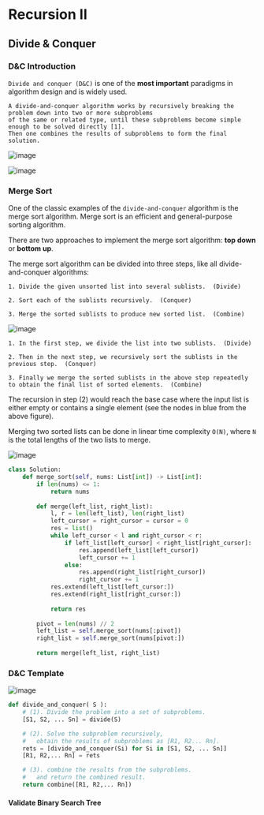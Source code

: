 # Recursion II

## Divide & Conquer

### D&C Introduction

```Divide and conquer (D&C)``` is one of the __most important__ paradigms in algorithm design and is widely used.

```
A divide-and-conquer algorithm works by recursively breaking the problem down into two or more subproblems 
of the same or related type, until these subproblems become simple enough to be solved directly [1]. 
Then one combines the results of subproblems to form the final solution.
```

![image](https://user-images.githubusercontent.com/35042430/217094538-285424fd-4181-44d3-bec4-77ed38da5033.png)

![image](https://assets.leetcode.com/uploads/2019/04/24/d_c.png)

### Merge Sort

One of the classic examples of the ```divide-and-conquer``` algorithm is the merge sort algorithm. Merge sort is an efficient and general-purpose sorting algorithm. 

There are two approaches to implement the merge sort algorithm: __top down__ or __bottom up__.

The merge sort algorithm can be divided into three steps, like all divide-and-conquer algorithms:

    1. Divide the given unsorted list into several sublists.  (Divide)

    2. Sort each of the sublists recursively.  (Conquer)

    3. Merge the sorted sublists to produce new sorted list.  (Combine)
    
![image](https://assets.leetcode.com/uploads/2019/04/15/topdown_mergesort.png)

    1. In the first step, we divide the list into two sublists.  (Divide)

    2. Then in the next step, we recursively sort the sublists in the previous step.  (Conquer)

    3. Finally we merge the sorted sublists in the above step repeatedly to obtain the final list of sorted elements.  (Combine)
    
The recursion in step (2) would reach the base case where the input list is either empty or contains a single element (see the nodes in blue from the above figure).

Merging two sorted lists can be done in linear time complexity ```O(N)```, where ```N``` is the total lengths of the two lists to merge.

![image](https://assets.leetcode.com/uploads/2019/04/06/merge_sort_merge.gif)

```Python
class Solution:
    def merge_sort(self, nums: List[int]) -> List[int]:
        if len(nums) <= 1:
            return nums
        
        def merge(left_list, right_list):
            l, r = len(left_list), len(right_list)
            left_cursor = right_cursor = cursor = 0
            res = list()
            while left_cursor < l and right_cursor < r:
                if left_list[left_cursor] < right_list[right_cursor]:
                    res.append(left_list[left_cursor])
                    left_cursor += 1
                else:
                    res.append(right_list[right_cursor])
                    right_cursor += 1
            res.extend(left_list[left_cursor:])
            res.extend(right_list[right_cursor:])
        
            return res
        
        pivot = len(nums) // 2
        left_list = self.merge_sort(nums[:pivot])
        right_list = self.merge_sort(nums[pivot:])
        
        return merge(left_list, right_list)
```

### D&C Template

![image](https://user-images.githubusercontent.com/35042430/217106087-919d268c-9707-4088-a95c-0b5d18cad5ca.png)

```Python
def divide_and_conquer( S ):
    # (1). Divide the problem into a set of subproblems.
    [S1, S2, ... Sn] = divide(S)

    # (2). Solve the subproblem recursively,
    #   obtain the results of subproblems as [R1, R2... Rn].
    rets = [divide_and_conquer(Si) for Si in [S1, S2, ... Sn]]
    [R1, R2,... Rn] = rets

    # (3). combine the results from the subproblems.
    #   and return the combined result.
    return combine([R1, R2,... Rn])
```

#### Validate Binary Search Tree

